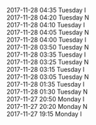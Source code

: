 2017-11-28 04:35 Tuesday  I  
2017-11-28 04:20 Tuesday  N  
2017-11-28 04:10 Tuesday  I  
2017-11-28 04:05 Tuesday  N  
2017-11-28 04:00 Tuesday  I  
2017-11-28 03:50 Tuesday  N  
2017-11-28 03:35 Tuesday  I  
2017-11-28 03:25 Tuesday  N  
2017-11-28 03:15 Tuesday  I  
2017-11-28 03:05 Tuesday  N  
2017-11-28 01:35 Tuesday  I  
2017-11-28 01:30 Tuesday  N  
2017-11-27 20:50 Monday  I  
2017-11-27 20:20 Monday  N  
2017-11-27 19:15 Monday  I  
